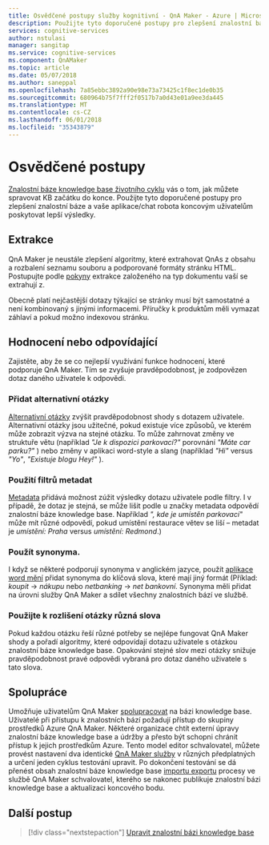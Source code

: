 ```yaml
---
title: Osvědčené postupy služby kognitivní - QnA Maker - Azure | Microsoft Docs
description: Použijte tyto doporučené postupy pro zlepšení znalostní báze a vaše aplikace/chat robota koncovým uživatelům poskytovat lepší výsledky.
services: cognitive-services
author: nstulasi
manager: sangitap
ms.service: cognitive-services
ms.component: QnAMaker
ms.topic: article
ms.date: 05/07/2018
ms.author: saneppal
ms.openlocfilehash: 7a85ebbc3892a90e98e73a73425c1f8ec1de0b35
ms.sourcegitcommit: 680964b75f7fff2f0517b7a0d43e01a9ee3da445
ms.translationtype: MT
ms.contentlocale: cs-CZ
ms.lasthandoff: 06/01/2018
ms.locfileid: "35343879"
---
```

# <a name="best-practices"></a>Osvědčené postupy
[Znalostní báze knowledge base životního cyklu](../Concepts/development-lifecycle-knowledge-base.md) vás o tom, jak můžete spravovat KB začátku do konce. Použijte tyto doporučené postupy pro zlepšení znalostní báze a vaše aplikace/chat robota koncovým uživatelům poskytovat lepší výsledky.

## <a name="extraction"></a>Extrakce
QnA Maker je neustále zlepšení algoritmy, které extrahovat QnAs z obsahu a rozbalení seznamu souboru a podporované formáty stránku HTML. Postupujte podle [pokyny](../Concepts/data-sources-supported.md) extrakce založeného na typ dokumentu vaší se extrahují z. 

Obecně platí nejčastější dotazy týkající se stránky musí být samostatné a není kombinovaný s jinými informacemi. Příručky k produktům měli vymazat záhlaví a pokud možno indexovou stránku. 

## <a name="rankingmatching"></a>Hodnocení nebo odpovídající
Zajistěte, aby že se co nejlepší využívání funkce hodnocení, které podporuje QnA Maker. Tím se zvyšuje pravděpodobnost, je zodpovězen dotaz daného uživatele k odpovědi.

### <a name="add-alternate-questions"></a>Přidat alternativní otázky
[Alternativní otázky](../How-To/edit-knowledge-base.md) zvýšit pravděpodobnost shody s dotazem uživatele. Alternativní otázky jsou užitečné, pokud existuje více způsobů, ve kterém může zobrazit výzva na stejné otázku. To může zahrnovat změny ve struktuře větu (například *"Je k dispozici parkovací?"* porovnání *"Máte car parku?"* ) nebo změny v aplikaci word-style a slang (například *"Hi"* versus *"Yo"*, *"Existuje blogu Hey!"* ).

### <a name="use-metadata-filters"></a>Použití filtrů metadat
[Metadata](../How-To/edit-knowledge-base.md) přidává možnost zúžit výsledky dotazu uživatele podle filtry. I v případě, že dotaz je stejná, se může lišit podle u značky metadata odpovědí znalostní báze knowledge base. Například *", kde je umístěn parkovací"* může mít různé odpovědí, pokud umístění restaurace větev se liší – metadat je *umístění: Praha* versus *umístění: Redmond*.)

### <a name="use-synonyms"></a>Použít synonyma.
I když se některé podporují synonyma v anglickém jazyce, použít [aplikace word mění](https://westus.dev.cognitive.microsoft.com/docs/services/5a93fcf85b4ccd136866eb37/operations/5ac266295b4ccd1554da75fd) přidat synonyma do klíčová slova, které mají jiný formát (Příklad: *koupit* -> *nákupu*  nebo *netbanking* -> *net bankovní*. Synonyma měli přidat na úrovni služby QnA Maker a sdílet všechny znalostních bází ve službě.

### <a name="use-distinct-words-to-differentiate-questions"></a>Použijte k rozlišení otázky různá slova
Pokud každou otázku řeší různé potřeby se nejlépe fungovat QnA Maker shody a pořadí algoritmy, které odpovídají dotazu uživatele s otázkou znalostní báze knowledge base. Opakování stejné slov mezi otázky snižuje pravděpodobnost pravé odpovědi vybraná pro dotaz daného uživatele s tato slova.

## <a name="collaborate"></a>Spolupráce
Umožňuje uživatelům QnA Maker [spolupracovat](../How-to/collaborate-knowledge-base.md) na bázi knowledge base. Uživatelé při přístupu k znalostních bází požadují přístup do skupiny prostředků Azure QnA Maker. Některé organizace chtít externí úpravy znalostní báze knowledge base a údržby a přesto být schopni chránit přístup k jejich prostředkům Azure. Tento model editor schvalovatel, můžete provést nastavení dva identické [QnA Maker služby](../How-to/set-up-qnamaker-service-azure.md) v různých předplatných a určení jeden cyklus testování upravit. Po dokončení testování se dá přenést obsah znalostní báze knowledge base [importu exportu](../Tutorials/migrate-knowledge-base.md) procesy ve službě QnA Maker schvalovatel, kterého se nakonec publikuje znalostní bázi knowledge base a aktualizaci koncového bodu.

## <a name="next-steps"></a>Další postup

> [!div class="nextstepaction"]
> [Upravit znalostní bázi knowledge base](../How-to/edit-knowledge-base.md)

